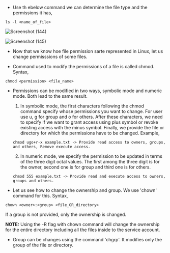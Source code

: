 * Use th ebelow command we can determine the file type and the permissions it has,

```
ls -l <name_of_file>
```

![Screenshot (144)](https://user-images.githubusercontent.com/98219227/236995064-09dd47e5-d20b-4643-9478-0ebbb9c3e6a4.png)

![Screenshot (145)](https://user-images.githubusercontent.com/98219227/236995227-72bea148-1446-4abb-9f19-e7842b8cdf5d.png)


* Now that we know hoe file permission sarte represented in Linux, let us change permisssions of some files.

* Command used to modify the permissions of a file is called chmod. Syntax,

```
chmod <permission> <file_name>
```

* Permissions can be modified in two ways, symbolic mode and numeric mode. Both lead to the same result. 

   1. In symbolic mode, the first characters following the chmod command specify whose permissions you want to change. For user use u, g for group and o for others. After these characters, we need to specify if we want to grant access using plus symbol or revoke existing access with the minus symbol. Finally, we provide the file or directory for which the permissions have to be changed. Example,
   ```
   chmod ugo+r-x example.txt -> Provide read access to owners, groups, and others, Remove execute access.
   ```
   2. In numeric mode, we specify the permission to be updated in terms of the three digit octal values. The first among the three digit is for the owner, second one is for group and third one is for others. 
   ```
   chmod 555 example.txt -> Provide read and execute access to owners, groups and others.
   ```

* Let us see how to change the ownership and group. We use 'chown' command for this. Syntax,

```
chown <owner>:<group> <file_OR_directory>
```

If a group is not provided, only the ownership is changed. 

<b>NOTE:</b> Using the -R flag with chown command will change the ownership for the entire directory including all the files inside to the service account.

* Group can be changes using the command 'chgrp'. It modifies only the group of the file or directory. 











